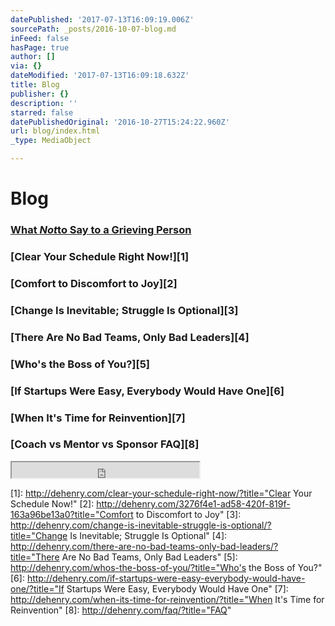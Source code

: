 ```yaml
---
datePublished: '2017-07-13T16:09:19.006Z'
sourcePath: _posts/2016-10-07-blog.md
inFeed: false
hasPage: true
author: []
via: {}
dateModified: '2017-07-13T16:09:18.632Z'
title: Blog
publisher: {}
description: ''
starred: false
datePublishedOriginal: '2016-10-27T15:24:22.960Z'
url: blog/index.html
_type: MediaObject

---
```

# Blog

### [What ][0]_[Not][0]_[to Say to a Grieving Person][0]

### [Clear Your Schedule Right Now!][1]

### [Comfort to Discomfort to Joy][2]

### [Change Is Inevitable; Struggle Is Optional][3]

### [There Are No Bad Teams, Only Bad Leaders][4]

### [Who's the Boss of You?][5]

### [If Startups Were Easy, Everybody Would Have One][6]

### [When It's Time for Reinvention][7]

### [Coach vs Mentor vs Sponsor FAQ][8]

<iframe src="https://the-grid.github.io/ed-userhtml/?g=eJxNjkFOxDAMRfc9RRTWbZagURI4BHvkpu40kCZV_KtSIe5OBliMvPv2f36W1FJ5dnoBNrkYgyMCXIdQVhMzOKNFzHiWUJnzW6aVXUuPKEiMT61CIhGn_4v92pax5H7cgZK1mgjUy1KOPpQ9w-mZkrD2rzeqQlEvdzRryNv2KW5QJGcOSmpw2pgtEeZS1-He74jTlSHDuzSLhapww--Y-yftrfnD-M4KzsS-G8t0qq9upPBxrU1lakKp1It6mB9v0323zu_pD6egZFo" height="25" style=""></iframe>



[0]: http://dehenry.com/what-not-to-say-to-a-grieving-person/?title=&quot;What%20Not%20to%20say%20to%20a%20Grieving%20Person&quot;%22%20title=%22 "What Not to Say to a Grieving Person"
[1]: http://dehenry.com/clear-your-schedule-right-now/?title="Clear Your Schedule Now!"
[2]: http://dehenry.com/3276f4e1-ad58-420f-819f-163a96be13a0?title="Comfort to Discomfort to Joy"
[3]: http://dehenry.com/change-is-inevitable-struggle-is-optional/?title="Change Is Inevitable; Struggle Is Optional"
[4]: http://dehenry.com/there-are-no-bad-teams-only-bad-leaders/?title="There Are No Bad Teams, Only Bad Leaders"
[5]: http://dehenry.com/whos-the-boss-of-you/?title="Who's the Boss of You?"
[6]: http://dehenry.com/if-startups-were-easy-everybody-would-have-one/?title="If Startups Were Easy, Everybody Would Have One"
[7]: http://dehenry.com/when-its-time-for-reinvention/?title="When It's Time for Reinvention"
[8]: http://dehenry.com/faq/?title="FAQ"